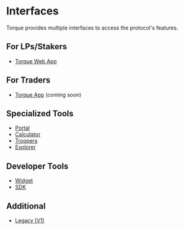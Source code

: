 # Interfaces

<div class="intro-description">
Torque provides multiple interfaces to access the protocol's features.
</div>

## For LPs/Stakers

- [Torque Web App](https://torque.fi)

## For Traders

- [Torque App](#) (coming soon)

## Specialized Tools

- [Portal](https://portal.torque.fi)
- [Calculator](https://calculator.torque.fi)
- [Troopers](https://mint.torque.fi)
- [Explorer](https://explorer.torque.fi)

## Developer Tools

- [Widget](https://widget.torque.fi)
- [SDK](https://github.com/torquefi/sdk)

## Additional

- [Legacy (V1)](https://legacy.torque.fi)